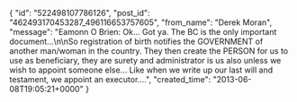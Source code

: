  {
   "id": "522498107786126",
   "post_id": "462493170453287_496116653757605",
   "from_name": "Derek Moran",
   "message": "Eamonn O Brien: Ok... Got ya. The BC is the only important document...\n\nSo registration of birth notifies the GOVERNMENT of another man/woman in the country. They then create the PERSON for us to use as beneficiary, they are surety and administrator is us also unless we wish to appoint someone else... Like when we write up our last will and testament, we appoint an executor....",
   "created_time": "2013-06-08T19:05:21+0000"
 }
